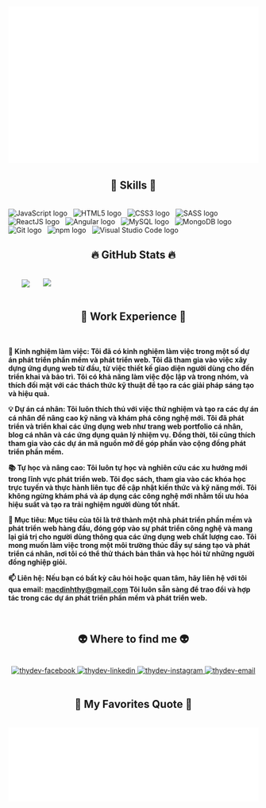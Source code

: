 <!-- Thydev -->
<a href="#" target="_blank">
  <img src="svg/thydev.svg" width="1200" alt="macdinhthy" />
</a>

<h2 align="center">🚀 Skills 🚀</h2>
<br>
<!-- https://simpleicons.org/ -->
<span><img src="https://img.shields.io/badge/javascript-282C34?logo=javascript&logoColor=F7DF1E" alt="JavaScript logo" title="JavaScript" height="25" /></span>
&nbsp;
<span><img src="https://img.shields.io/badge/HTML5-282C34?logo=html5&logoColor=E34F26" alt="HTML5 logo" title="HTML5" height="25" /></span>
&nbsp;
<span><img src="https://img.shields.io/badge/CSS3-282C34?logo=css3&logoColor=1572B6" alt="CSS3 logo" title="CSS3" height="25" /></span>
&nbsp;
<span><img src="https://img.shields.io/badge/Sass-282C34?logo=sass&logoColor=CC6699" alt="SASS logo" title="SASS" height="25" /></span>
&nbsp;
<span><img src="https://img.shields.io/badge/ReactJS-282C34?logo=react&logoColor=61DAFB" alt="ReactJS logo" title="ReactJS" height="25" /></span>
&nbsp;
<span><img src="https://img.shields.io/badge/Angular-282C34?logo=angular&logoColor=00F200" alt="Angular logo" title="Angular" height="25" /></span>
&nbsp;
<span><img src="https://img.shields.io/badge/MySQL-282C34?logo=mysql&logoColor=FFFFFF" alt="MySQL logo" title="MySQL" height="25" /></span>
&nbsp;
<span><img src="https://img.shields.io/badge/MongoDB-282C34?logo=mongodb&logoColor=47A248" alt="MongoDB logo" title="MongoDB" height="25" /></span>
&nbsp;
<span><img src="https://img.shields.io/badge/Git-282C34?logo=git&logoColor=7952B3" alt="Git logo" title="Git" height="25" /></span>
&nbsp;
<span><img src="https://img.shields.io/badge/npm-282C34?logo=npm&logoColor=F05032" alt="npm logo" title="npm" height="25" /></span>
&nbsp;
<span><img src="https://img.shields.io/badge/VS%20Code-282C34?logo=visual-studio-code&logoColor=007ACC" alt="Visual Studio Code logo" title="Visual Studio Code" height="25" /></span>
&nbsp;

<br>
<h2 align="center">🔥 GitHub Stats 🔥</h2>
<!-- https://github.com/anuraghazra/github-readme-stats -->
<br>
<div align=center>
  <a href="#" title=macdinhthy>
    <img width="315" align="center" src="https://github-readme-stats.vercel.app/api/top-langs/?username=macdinhthy&hide=c%23,powershell,Mathematica,Ruby,Objective-C,Objective-C%2b%2b,Cuda&title_color=61dafb&text_color=ffffff&icon_color=61dafb&bg_color=20232a&langs_count=8&layout=compact&border_color=61dafb&hide_border=true" />
  </a>
  <a href="#" title="">
    <img align="right" width="434" src="https://github-readme-stats.vercel.app/api?username=macdinhthy&show_icons=true&theme=react&border_color=61dafb&hide_border=true" />
  </a>
</div>
<br>

<h2 align="center">💼 Work Experience 💼</h2>
<br>
<p><strong>💼 Kinh nghiệm làm việc: Tôi đã có kinh nghiệm làm việc trong một số dự án phát triển phần mềm và phát triển web. Tôi đã tham gia vào việc xây dựng ứng dụng web từ đầu, từ việc thiết kế giao diện người dùng cho đến triển khai và bảo trì. Tôi có khả năng làm việc độc lập và trong nhóm, và thích đối mặt với các thách thức kỹ thuật để tạo ra các giải pháp sáng tạo và hiệu quả.</strong></p>
<p><strong>💡 Dự án cá nhân: Tôi luôn thích thú với việc thử nghiệm và tạo ra các dự án cá nhân để nâng cao kỹ năng và khám phá công nghệ mới. Tôi đã phát triển và triển khai các ứng dụng web như trang web portfolio cá nhân, blog cá nhân và các ứng dụng quản lý nhiệm vụ. Đồng thời, tôi cũng thích tham gia vào các dự án mã nguồn mở để góp phần vào cộng đồng phát triển phần mềm.</strong></p>
<p><strong>📚 Tự học và nâng cao: Tôi luôn tự học và nghiên cứu các xu hướng mới trong lĩnh vực phát triển web. Tôi đọc sách, tham gia vào các khóa học trực tuyến và thực hành liên tục để cập nhật kiến thức và kỹ năng mới. Tôi không ngừng khám phá và áp dụng các công nghệ mới nhằm tối ưu hóa hiệu suất và tạo ra trải nghiệm người dùng tốt nhất.</strong></p>
<p><strong>🌟 Mục tiêu: Mục tiêu của tôi là trở thành một nhà phát triển phần mềm và phát triển web hàng đầu, đóng góp vào sự phát triển công nghệ và mang lại giá trị cho người dùng thông qua các ứng dụng web chất lượng cao. Tôi mong muốn làm việc trong một môi trường thúc đẩy sự sáng tạo và phát triển cá nhân, nơi tôi có thể thử thách bản thân và học hỏi từ những người đồng nghiệp giỏi.</strong></p>
<p>
  <strong>📫 Liên hệ: Nếu bạn có bất kỳ câu hỏi hoặc quan tâm, hãy liên hệ với tôi qua email: <a href="mailto:macdinhthy@gmail.com" target="_top">macdinhthy@gmail.com</a> Tôi luôn sẵn sàng để trao đổi và hợp tác trong các dự án phát triển phần mềm và phát triển web.</strong>
</p>
<br>

<h2 align="center">👽 Where to find me 👽</h2>
<br>
<!-- https://icons8.com -->
<div align="center">
  <a href="https://www.facebook.com/dih.yht" target="blank">
    <img src="https://icons8.com/icon/b2h5ow1Hfzpc/facebook" alt="thydev-facebook" />
  </a>
  <a href="https://www.linkedin.com/in/dihyht/" target="blank">
    <img src="https://img.icons8.com/bubbles/100/000000/linkedin.png" alt="thydev-linkedin" />
  </a>
  <a href="https://www.instagram.com/dih.yht_/" target="blank">
    <img src="https://img.icons8.com/bubbles/100/000000/instagram.png" alt="thydev-instagram" />
  </a>
  <a href="mailto:macdinhthy@gmail.com" target="top">
    <img src="https://img.icons8.com/bubbles/100/000000/apple-mail.png" alt="thydev-email" />
  </a>
</div>

<br>

<h2 align="center">📑 My Favorites Quote 📑</h2>
<br>
<a href="#" target="_blank">
  <img src="svg/thydev-quotes.svg" width="846" height="150" alt="thydev-official" />
</a>

